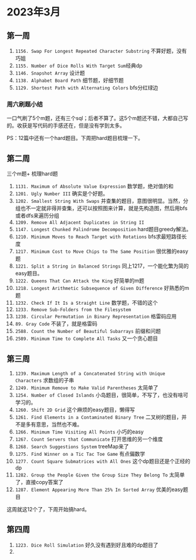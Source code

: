 # 2023年3月

## 第一周

1. `1156. Swap For Longest Repeated Character Substring` 不算好题，没有巧姐
2. `1155. Number of Dice Rolls With Target Sum`经典dp
3. `1146. Snapshot Array` 设计题
4. `1138. Alphabet Board Path` 细节题，好细节题
5. `1129. Shortest Path with Alternating Colors` bfs分红绿边

### 周六刷题小结

一口气刷了5个m题，还有三个sql；后者不算了。这5个m题还不错，大都自己写的。收获是写代码的手感还在，但是没有学到太多。

PS：12篇中还有一个hard题目。下周把hard题目梳理一下。

## 第二周

三个m题+ 梳理hard题

1. `1131. Maximum of Absolute Value Expression` 数学题，绝对值的和
2. `1201. Ugly Number III` 确实是个好题。
3. `1202. Smallest String With Swaps` 并查集的题目，意图很明显。当然，分组也不一定就非得并查集，还可以按照图来计算，就是先构造图，然后用bfs或者dfs来遍历分组
4. `1209. Remove All Adjacent Duplicates in String II`
5. `1147. Longest Chunked Palindrome Decomposition` hard题目greedy解法。
6. `1210. Minimum Moves to Reach Target with Rotations` bfs求最短路径长度
7. `1217. Minimum Cost to Move Chips to The Same Position` 很优雅的easy题
8. `1221. Split a String in Balanced Strings` 同上1217，一个能化繁为简的easy题目。
9. `1222. Queens That Can Attack the King` 好简单的m题
10. `1218. Longest Arithmetic Subsequence of Given Difference` 好熟悉的m题
11. `1232. Check If It Is a Straight Line` 数学题，不错的这个
12. `1233. Remove Sub-Folders from the Filesystem`
13. `1238. Circular Permutation in Binary Representation` 格雷码应用
14. `89. Gray Code` 不装了，就是格雷码
15. `2588. Count the Number of Beautiful Subarrays` 前缀和问题
16. `2589. Minimum Time to Complete All Tasks` 又一个贪心题目

## 第三周

1. `1239. Maximum Length of a Concatenated String with Unique Characters` 求数组的子串
2. `1249. Minimum Remove to Make Valid Parentheses` 太简单了
3. `1254. Number of Closed Islands` 小岛题目，很简单，不写了，也没有啥可学习的。
4. `1260. Shift 2D Grid` 这个麻烦的easy题目，懒得写
5. `1261. Find Elements in a Contaminated Binary Tree` 二叉树的题目，并不是多有意思，当然也不难。
6. `1266. Minimum Time Visiting All Points` 小巧的easy
7. `1267. Count Servers that Communicate` 打开思维的另一个维度
8. `1268. Search Suggestions System` treeMap来了
9. `1275. Find Winner on a Tic Tac Toe Game` 有点偏数学
10. `1277. Count Square Submatrices with All Ones` 这个dp题目还是个正经的dp
11. `1282. Group the People Given the Group Size They Belong To` 太简单了，直接copy答案了
12. `1287. Element Appearing More Than 25% In Sorted Array` 优美的easy题目

这周就这12个了，下周开始搞hard。

## 第四周

1. `1223. Dice Roll Simulation` 好久没有遇到好且难的dp题目了
2. 